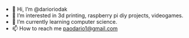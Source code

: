 - 👋 Hi, I’m @darioriodak
- 👀 I’m interested in 3d printing, raspberry pi diy projects, videogames.
- 🌱 I’m currently learning computer science.
- 📫 How to reach me paodario1@gmail.com

<!---
darioriodak/darioriodak is a ✨ special ✨ repository because its `README.md` (this file) appears on your GitHub profile.
You can click the Preview link to take a look at your changes.
--->
